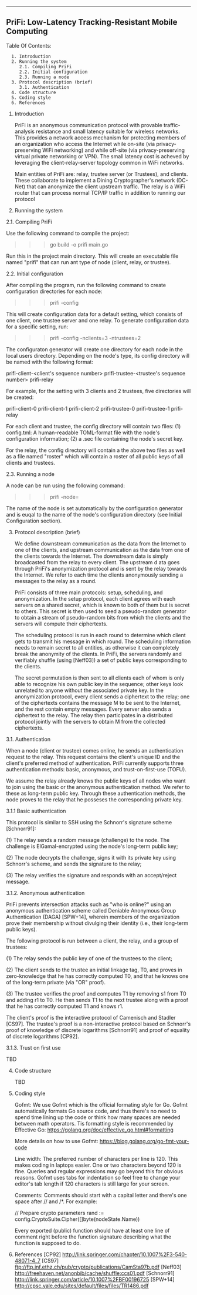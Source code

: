 --------------------------------------------------------------------------------
PriFi: Low-Latency Tracking-Resistant Mobile Computing
--------------------------------------------------------------------------------

   Table Of Contents:

      1. Introduction
      2. Running the system
         2.1. Compiling PriFi
         2.2. Initial configuration
         2.3. Running a node
      3. Protocol description (brief)
         3.1. Authentication
      4. Code structure
      5. Coding style
      6. References

1. Introduction
   
   PriFi is an anonymous communication protocol with provable traffic-analysis resistance and 
   small latency suitable for wireless networks. This provides a network access mechanism for 
   protecting members of an organization who access the Internet while on-site (via 
   privacy-preserving WiFi networking) and while off-site (via privacy-preserving virtual private 
   networking or VPN). The small latency cost is acheved by leveraging the client-relay-server 
   topology common in WiFi networks.
   
   Main entities of PriFi are: relay, trustee server (or Trustees), and clients. These
   collaborate to implement a Dining Cryptographer's network (DC-Net) that can anonymize the client
   upstream traffic. The relay is a WiFi router that can process normal TCP/IP traffic in
   addition to running our protocol

2. Running the system

2.1. Compiling PriFi

   Use the following command to compile the project:

   >>> go build -o prifi main.go

   Run this in the project main directory. This will create an executable file named "prifi" that
   can run ant type of node (client, relay, or trustee).

2.2. Initial configuration

   After compiling the program, run the following command to create configuration directories for
   each node:

   >>> prifi -config

   This will create configuration data for a default setting, which consists of one client, one
   trustee server and one relay. To generate configuration data for a specific setting, run:

   >>> prifi -config -nclients=3 -ntrustees=2

   The configuraton generator will create one directory for each node in the local users directory.
   Depending on the node's type, its config directory will be named with the following format:

   prifi-client-<client's sequence number>
   prifi-trustee-<trustee's sequence number>
   prifi-relay

   For example, for the setting with 3 clients and 2 trustees, five directories will be created:

   prifi-client-0
   prifi-client-1
   prifi-client-2
   prifi-trustee-0
   prifi-trustee-1
   prifi-relay

   For each client and trustee, the config directory will contain two files:
   (1) config.tml: A human-readable TOML-format file with the node's configuration information;
   (2) a .sec file containing the node's secret key.

   For the relay, the config directory will contain a the above two files as well as a file named
   "roster" which will contain a roster of all public keys of all clients and trustees.

2.3. Running a node

   A node can be run using the following command:

   >>> prifi -node=<name of the node>

   The name of the node is set automatically by the configuration generator and is euqal to the name
   of the node's configuration directory (see Initial Configuration section).
   
3. Protocol description (brief)

   We define downstream communication as the data from the Internet to one of the clients, and
   upstream communication as the data from one of the clients towards the Internet. The
   downstream data is simply broadcasted from the relay to every client. The upstream d ata goes
   through PriFi's anonymization protocol and is sent by the relay towards the Internet. We refer
   to each time the clients anonymously sending a messages to the relay as a round.

   PriFi consists of three main protocols: setup, scheduling, and anonymization. In the setup
   protocol, each client agrees with each servers on a shared secret, which is known to both of
   them but is secret to others. This secret is then used to seed a pseudo-random generator to
   obtain a stream of pseudo-random bits from which the clients and the servers will compute
   their ciphertexts.

   The scheduling protocol is run in each round to determine which client gets to transmit his
   message in which round. The scheduling information needs to remain secret to all entities, as
   otherwise it can completely break the anonymity of the clients. In PriFi, the servers randomly
   and verifiably shuffle (using [Neff03]) a set of public keys corresponding to the clients.

   The secret permutation is then sent to all clients each of whom is only able to recognize his
   own public key in the sequence; other keys look unrelated to anyone without the associated
   private key. In the anonymization protocol, every client sends a ciphertext to the relay; one
   of the ciphertexts contains the message M to be sent to the Internet, and the rest contain
   empty messages. Every server also sends a ciphertext to the relay. The relay then participates
   in a distributed protocol jointly with the servers to obtain M from the collected ciphertexts.

3.1. Authentication

   When a node (client or trustee) comes online, he sends an authentication request to the relay.
   This request contains the client's unique ID and the client's preferred method of
   authentication. PriFi currently supports three authentication methods: basic, anonymous, and
   trust-on-first-use (TOFU).

   We assume the relay already knows the public keys of all nodes who want to join using the basic
   or the anonymous authentication method. We refer to these as long-term public key. Through these
   authentication methods, the node proves to the relay that he posseses the corresponding
   private key.

3.1.1 Basic authentication

   This protocol is similar to SSH using the Schnorr's signature scheme [Schnorr91]:

   (1) The relay sends a random message (challenge) to the node. The challenge is ElGamal-encrypted
       using the node's long-term public key;

   (2) The node decrypts the challenge, signs it with its private key using Schnorr's scheme, and
       sends the signature to the relay;

   (3) The relay verifies the signature and responds with an accept/reject message.

3.1.2. Anonymous authentication

   PriFi prevents intersection attacks such as "who is online?" using an anonymous authentication
   scheme called Deniable Anonymous Group Authentication (DAGA) [SPW+14], wherein members of the
   organization prove their membership without divulging their identity (i.e., their long-term
   public keys).

   The following protocol is run between a client, the relay, and a group of trustees:

   (1) The relay sends the public key of one of the trustees to the client;

   (2) The client sends to the trustee an initial linkage tag, T0, and proves in zero-knowledge
       that he has correctly computed T0, and that he knows one of the long-term private (via
       "OR" proof).

   (3) The trustee verifies the proof and computes T1 by removing s1 from T0 and adding r1
       to T0. He then sends T1 to the next trustee along with a proof that he has correctly
       computed T1 and knows r1.

   The client's proof is the interactive protocol of Camenisch and Stadler [CS97].
   The trustee's proof is a non-interactive protocol based on Schnorr's proof of knowledge of
   discrete logarithms [Schnorr91] and proof of equality of discrete logarithms [CP92].

3.1.3. Trust on first use

   TBD

4. Code structure

   TBD

5. Coding style

   Gofmt:
      We use Gofmt which is the official formating style for Go. Gofmt automatically formats Go
      source code, and thus there's no need to spend time lining up the code or think how many 
      spaces are needed between math operators. Tis formatting style is recommended by 
      Effective Go: https://golang.org/doc/effective_go.html#formatting
       
      More details on how to use Gofmt: https://blog.golang.org/go-fmt-your-code
       
   Line width:
      The preferred number of characters per line is 120. This makes coding in laptops easier.
      One or two characters beyond 120 is fine. Queries and regular expressions may go beyond
      this for obvious reasons. Gofmt uses tabs for indentation so feel free to change your
      editor's tab length if 120 characters is still large for your screen.
        
   Comments:
      Comments should start with a capital letter and there's one space after // and /*.
      For example:

      // Prepare crypto parameters
      rand := config.CryptoSuite.Cipher([]byte(nodeState.Name))

      Every exported (public) function should have at least one line of comment right before
      the function signature describing what the function is supposed to do.

6. References
   [CP92] http://link.springer.com/chapter/10.1007%2F3-540-48071-4_7
   [CS97] ftp://ftp.inf.ethz.ch/pub/crypto/publications/CamSta97b.pdf
   [Neff03] http://freehaven.net/anonbib/cache/shuffle:ccs01.pdf
   [Schnorr91] http://link.springer.com/article/10.1007%2FBF00196725
   [SPW+14] http://cpsc.yale.edu/sites/default/files/files/TR1486.pdf

   
